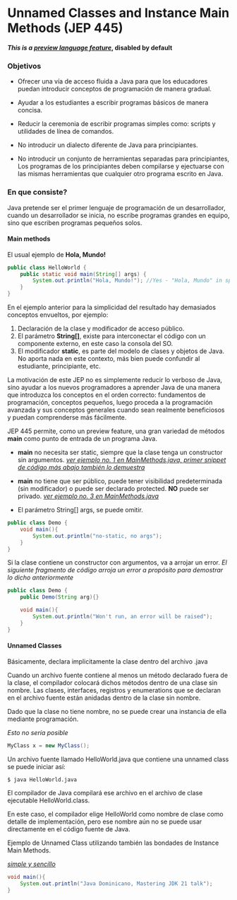 # Unnamed Classes and Instance Main Methods (JEP 445)

**_This is a [preview language feature](https://openjdk.org/jeps/12)_, disabled by default**


### Objetivos

- Ofrecer una vía de acceso fluida a Java para que los educadores puedan introducir conceptos de programación de manera gradual.

- Ayudar a los estudiantes a escribir programas básicos de manera concisa. 

- Reducir la ceremonia de escribir programas simples como: scripts y utilidades de línea de comandos. 

- No introducir un dialecto diferente de Java para principiantes.

- No introducir un conjunto de herramientas separadas para principiantes, Los programas de los principiantes deben compilarse y ejectuarse con las mismas herramientas que cualquier otro programa escrito en Java. 

### En que consiste? 

Java pretende ser el primer lenguaje de programación de un desarrollador, cuando un desarrollador se inicia, no escribe programas grandes en equipo, sino que escriben programas pequeños solos. 

#### Main methods 

El usual ejemplo de **Hola, Mundo!**

```java 
public class HelloWorld {
    public static void main(String[] args) {
        System.out.println("Hola, Mundo!"); //Yes - "Hola, Mundo" in spanish. :)
    }
}
```
En el ejemplo anterior para la simplicidad del resultado hay demasiados conceptos envueltos, por ejemplo: 

1. Declaración de la clase y modificador de acceso público. 
2. El parámetro **String[]**, existe para interconectar el código con un componente externo, en este caso la consola del SO. 
3. El modificador **static**, es parte del modelo de clases y objetos de Java. No aporta nada en este contexto, más bien puede confundir al estudiante, principiante, etc.

La motivación de este JEP no es simplemente reducir lo verboso de Java, sino ayudar a los nuevos programadores a aprender Java de una manera que introduzca los conceptos en el orden correcto: fundamentos de programación, conceptos pequeños, luego proceda a la programación avanzada y sus conceptos generales cuando sean realmente beneficiosos y puedan comprenderse más fácilmente.

JEP 445 permite, como un preview feature, una gran variedad de métodos **main** como punto de entrada de un programa Java. 

- **main** no necesita ser static, siempre que la clase tenga un constructor sin argumentos. [_ver ejemplo no. 1 en MainMethods.java, primer snippet de código más abajo también lo demuestra_](https://github.com/JavaDominicano/mastering-jdk-21/blob/main/src/main/java/org/javadominicano/jep445/MainMethods.java#L27)

- **main** no tiene que ser público, puede tener visibilidad predeterminada (sin modificador) o puede ser declarado protected. **NO** puede ser privado.  [_ver ejemplo no. 3 en MainMethods.java_](https://github.com/JavaDominicano/mastering-jdk-21/blob/main/src/main/java/org/javadominicano/jep445/MainMethods.java#L39)

- El parámetro String[] args, se puede omitir. 


```java
public class Demo {
    void main(){
        System.out.println("no-static, no args");
    }
}
```

Si la clase contiene un constructor con argumentos, va a arrojar un error. 
_El siguiente fragmento de código arroja un error a propósito para demostrar lo dicho anteriormente_

```java 
public class Demo {
    public Demo(String arg){}

    void main(){
        System.out.println("Won't run, an error will be raised");
    }
}
```


#### Unnamed Classes 

Básicamente, declara implicitamente la clase dentro del archivo .java 

Cuando un archivo fuente contiene al menos un método declarado fuera de la clase, el compilador colocará dichos métodos dentro de una clase sin nombre. Las clases, interfaces, registros y enumerations que se declaran en el archivo fuente están anidadas dentro de la clase sin nombre.

Dado que la clase no tiene nombre, no se puede crear una instancia de ella mediante programación.


_Esto no sería posible_

```java 
MyClass x = new MyClass(); 
```

Un archivo fuente llamado HelloWorld.java que contiene una unnamed class se puede iniciar así:

```
$ java HelloWorld.java
```

El compilador de Java compilará ese archivo en el archivo de clase ejecutable HelloWorld.class. 

En este caso, el compilador elige HelloWorld como nombre de clase como detalle de implementación, pero ese nombre aún no se puede usar directamente en el código fuente de Java.


Ejemplo de Unnamed Class utilizando también las bondades de Instance Main Methods.

[_simple y sencillo_](https://github.com/JavaDominicano/mastering-jdk-21/blob/main/src/main/java/org/javadominicano/jep445/HelloWorld.java)

```java 
void main(){
    System.out.println("Java Dominicano, Mastering JDK 21 talk");
}
```
